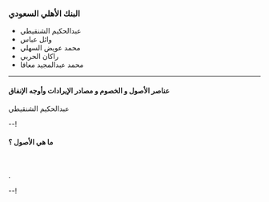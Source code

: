 ### البنك الأهلي السعودي
- عبدالحكيم الشنقيطي
- وائل عباس
- محمد عويض السهلي
- راكان الحربي
- محمد عبدالمجيد معافا

---


#### عناصر الأصول و الخصوم و مصادر الإيرادات وأوجه الإنفاق

عبدالحكيم الشنقيطي  

--!
#### ما هي الأصول ؟
<br>

.
<!-- .element: class="fragment" data-fragment-index="1" -->
--!
